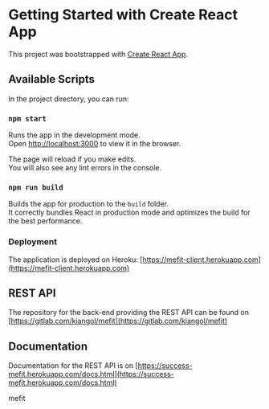 # Getting Started with Create React App

This project was bootstrapped with [Create React App](https://github.com/facebook/create-react-app).

## Available Scripts

In the project directory, you can run:

### `npm start`

Runs the app in the development mode.\
Open [http://localhost:3000](http://localhost:3000) to view it in the browser.

The page will reload if you make edits.\
You will also see any lint errors in the console.

### `npm run build`

Builds the app for production to the `build` folder.\
It correctly bundles React in production mode and optimizes the build for the best performance.


### Deployment

The application is deployed on Heroku: [https://mefit-client.herokuapp.com](https://mefit-client.herokuapp.com)


## REST API

The repository for the back-end providing the REST API can be found on [https://gitlab.com/kiangol/mefit](https://gitlab.com/kiangol/mefit)
 
## Documentation

Documentation for the REST API is on [https://success-mefit.herokuapp.com/docs.html](https://success-mefit.herokuapp.com/docs.html)

mefit